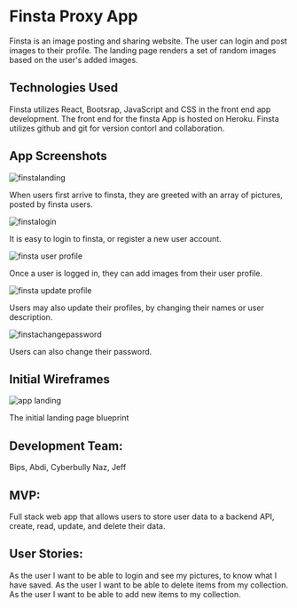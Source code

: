 # Finsta Proxy App

Finsta is an image posting and sharing website. The user can login and post images to their profile. 
The landing page renders a set of random images based on the user's added images.


## Technologies Used
Finsta utilizes React, Bootsrap, JavaScript and CSS in the front end app development. 
The front end for the finsta App is hosted on Heroku.
Finsta utilizes github and git for version contorl and collaboration.

## App Screenshots
>
![finstalanding](https://user-images.githubusercontent.com/55113750/107474197-8b566380-6b37-11eb-831a-2b29c184262c.png)

When users first arrive to finsta, they are greeted with an array
of pictures, posted by finsta users.

>
![finstalogin](https://user-images.githubusercontent.com/55113750/107474229-9b6e4300-6b37-11eb-81e3-d0e6d23a0bf9.png)

It is easy to login to finsta, or register a new user account.

>
![finsta user profile](https://user-images.githubusercontent.com/55113750/107474256-a628d800-6b37-11eb-9e9d-ad106f70c240.png)

Once a user is logged in, they can add images from their user profile. 

>
![finsta update profile](https://user-images.githubusercontent.com/55113750/107474278-b50f8a80-6b37-11eb-924e-caf1ce2188da.png)

Users may also update their profiles, by changing their names or user description. 

>
![finstachangepassword](https://user-images.githubusercontent.com/55113750/107474322-c193e300-6b37-11eb-8721-3316000aa7ac.png)

Users can also change their password. 


## Initial Wireframes
>
![app landing](https://user-images.githubusercontent.com/55113750/107474648-57c80900-6b38-11eb-990a-b0fa21bddfec.png)

The initial landing page blueprint

>

## Development Team:
>

Bips, Abdi, Cyberbully Naz, Jeff


## MVP:
>
Full stack web app that allows users to store user data to a backend API, create, read, update, and delete their data. 





## User Stories:
>
As the user I want to be able to login and see my pictures, to know what I have saved.
As the user I want to be able to delete items from my collection.
As the user I want to be able to add new items to my collection.






